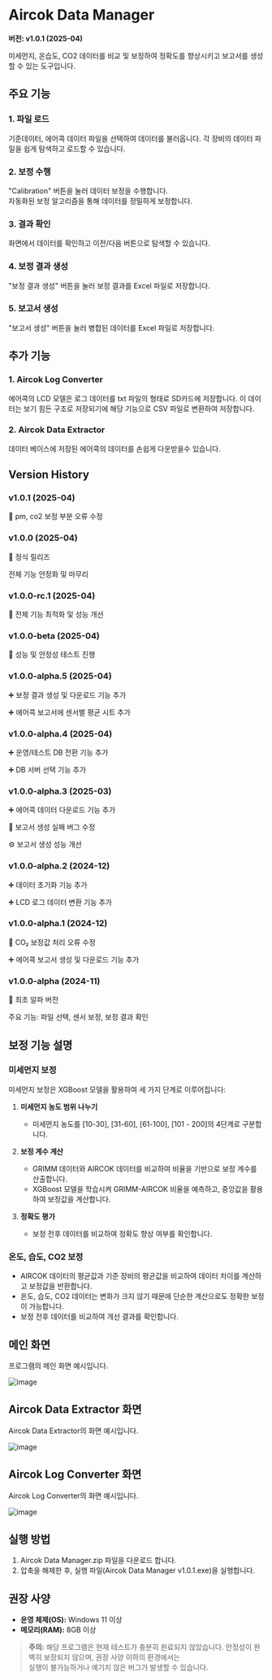 # Aircok Data Manager
**버전: v1.0.1 (2025-04)**

미세먼지, 온습도, CO2 데이터를 비교 및 보정하여 정확도를 향상시키고 보고서를 생성할 수 있는 도구입니다.

## 주요 기능
### 1. 파일 로드
기준데이터, 에어콕 데이터 파일을 선택하여 데이터를 불러옵니다.
각 장비의 데이터 파일을 쉽게 탐색하고 로드할 수 있습니다.

### 2. 보정 수행
"Calibration" 버튼을 눌러 데이터 보정을 수행합니다.  
자동화된 보정 알고리즘을 통해 데이터를 정밀하게 보정합니다.

### 3. 결과 확인
화면에서 데이터를 확인하고 이전/다음 버튼으로 탐색할 수 있습니다.

### 4. 보정 결과 생성
"보정 결과 생성" 버튼을 눌러 보정 결과를 Excel 파일로 저장합니다.

### 5. 보고서 생성
"보고서 생성" 버튼을 눌러 병합된 데이터를 Excel 파일로 저장합니다.

## 추가 기능
### 1. Aircok Log Converter
에어콕의 LCD 모델은 로그 데이터를 txt 파일의 형태로 SD카드에 저장합니다.
이 데이터는 보기 힘든 구조로 저장되기에 해당 기능으로 CSV 파일로 변환하여 저장합니다.

### 2. Aircok Data Extractor
데이터 베이스에 저장된 에어콕의 데이터를 손쉽게 다운받을수 있습니다.


## Version History
### v1.0.1 (2025-04)
🐞 pm, co2 보정 부분 오류 수정

### v1.0.0 (2025-04)
🎉 정식 릴리즈

전체 기능 안정화 및 마무리

### v1.0.0-rc.1 (2025-04)
🔧 전체 기능 최적화 및 성능 개선

### v1.0.0-beta (2025-04)
🧪 성능 및 안정성 테스트 진행

### v1.0.0-alpha.5 (2025-04)
➕ 보정 결과 생성 및 다운로드 기능 추가

➕ 에어콕 보고서에 센서별 평균 시트 추가

### v1.0.0-alpha.4 (2025-04)
➕ 운영/테스트 DB 전환 기능 추가

➕ DB 서버 선택 기능 추가

### v1.0.0-alpha.3 (2025-03)
➕ 에어콕 데이터 다운로드 기능 추가

🐞 보고서 생성 실패 버그 수정

⚙ 보고서 생성 성능 개선

### v1.0.0-alpha.2 (2024-12)
➕ 데이터 초기화 기능 추가

➕ LCD 로그 데이터 변환 기능 추가

### v1.0.0-alpha.1 (2024-12)
🐞 CO₂ 보정값 처리 오류 수정

➕ 에어콕 보고서 생성 및 다운로드 기능 추가

### v1.0.0-alpha (2024-11)
🚀 최초 알파 버전

주요 기능: 파일 선택, 센서 보정, 보정 결과 확인


## 보정 기능 설명
### 미세먼지 보정
미세먼지 보정은 XGBoost 모델을 활용하여 세 가지 단계로 이루어집니다:

1. **미세먼지 농도 범위 나누기**
   - 미세먼지 농도를 [10-30], [31-60], [61-100], [101 - 200]의 4단계로 구분합니다.

2. **보정 계수 계산**
   - GRIMM 데이터와 AIRCOK 데이터를 비교하여 비율을 기반으로 보정 계수를 산출합니다.
   - XGBoost 모델을 학습시켜 GRIMM-AIRCOK 비율을 예측하고, 중앙값을 활용하여 보정값을 계산합니다.

3. **정확도 평가**
   - 보정 전후 데이터를 비교하여 정확도 향상 여부를 확인합니다.

### 온도, 습도, CO2 보정
- AIRCOK 데이터의 평균값과 기준 장비의 평균값을 비교하여 데이터 차이를 계산하고 보정값을 반환합니다.
- 온도, 습도, CO2 데이터는 변화가 크지 않기 때문에 단순한 계산으로도 정확한 보정이 가능합니다.
- 보정 전후 데이터를 비교하여 개선 결과를 확인합니다.

## 메인 화면
프로그램의 메인 화면 예시입니다.

![image](https://github.com/user-attachments/assets/5a5bf2dd-024c-4784-8bc7-1405696ee52d)

## Aircok Data Extractor 화면
Aircok Data Extractor의 화면 예시입니다.

![image](https://github.com/user-attachments/assets/675aaa13-0c09-40d0-9d79-c679a3e02e67)


## Aircok Log Converter 화면
Aircok Log Converter의 화면 예시입니다.

![image](https://github.com/user-attachments/assets/8fc250bf-309c-42f2-a916-169620c75000)

## 실행 방법
1. Aircok Data Manager.zip 파일을 다운로드 합니다.
2. 압축을 해제한 후, 실행 파일(Aircok Data Manager v1.0.1.exe)을 실행합니다.

## 권장 사양
- **운영 체제(OS):** Windows 11 이상
- **메모리(RAM):** 8GB 이상

> **주의:** 해당 프로그램은 현재 테스트가 충분히 완료되지 않았습니다.
> 안정성이 완벽히 보장되지 않으며, 권장 사양 이하의 환경에서는  
> 실행이 불가능하거나 예기치 않은 버그가 발생할 수 있습니다.
